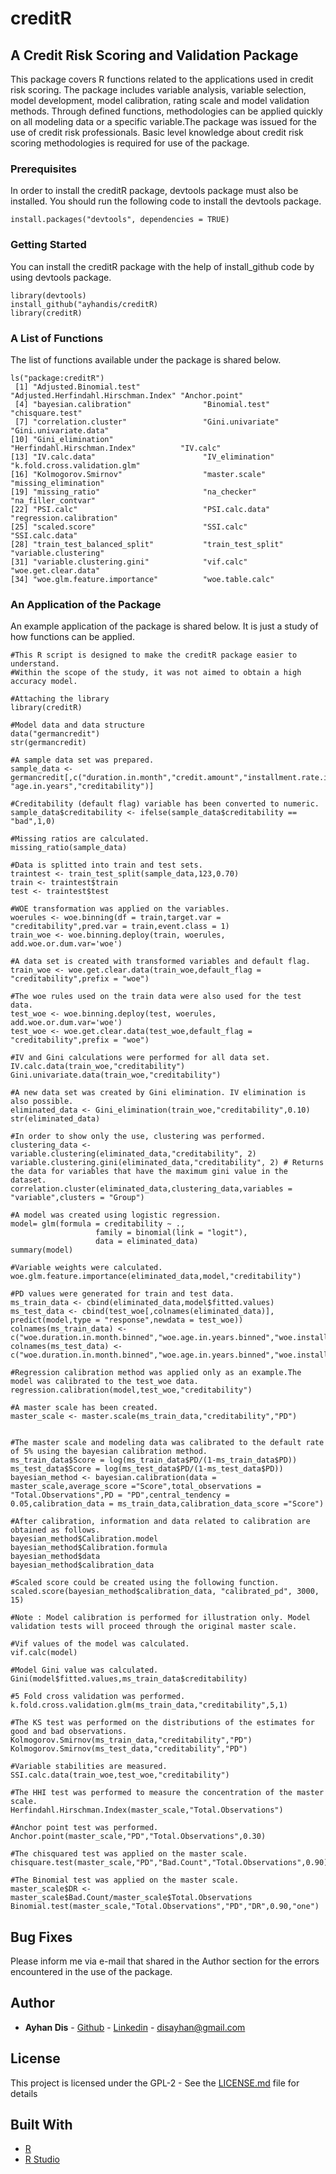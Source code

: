 # creditR
## A Credit Risk Scoring and Validation Package

This package covers R functions related to the applications used in credit risk scoring. The package includes variable analysis, variable selection, model development, model calibration, rating scale and model validation methods. Through defined functions, methodologies can be applied quickly on all modeling data or a specific variable.The package was issued for the use of credit risk professionals. Basic level knowledge about credit risk scoring methodologies is required for use of the package.
### Prerequisites
In order to install the creditR package, devtools package must also be installed. You should run the following code to install the devtools package.
```
install.packages("devtools", dependencies = TRUE) 
```

### Getting Started
You can install the creditR package with the help of install_github code by using devtools package.
```
library(devtools)
install_github("ayhandis/creditR)
library(creditR)
```

### A List of Functions
The list of functions available under the package is shared below.
```
ls("package:creditR")
 [1] "Adjusted.Binomial.test"              "Adjusted.Herfindahl.Hirschman.Index" "Anchor.point"                       
 [4] "bayesian.calibration"                "Binomial.test"                       "chisquare.test"                     
 [7] "correlation.cluster"                 "Gini.univariate"                     "Gini.univariate.data"               
[10] "Gini_elimination"                    "Herfindahl.Hirschman.Index"          "IV.calc"                            
[13] "IV.calc.data"                        "IV_elimination"                      "k.fold.cross.validation.glm"        
[16] "Kolmogorov.Smirnov"                  "master.scale"                        "missing_elimination"                
[19] "missing_ratio"                       "na_checker"                          "na_filler_contvar"                  
[22] "PSI.calc"                            "PSI.calc.data"                       "regression.calibration"             
[25] "scaled.score"                        "SSI.calc"                            "SSI.calc.data"                      
[28] "train_test_balanced_split"           "train_test_split"                    "variable.clustering"                
[31] "variable.clustering.gini"            "vif.calc"                            "woe.get.clear.data"                 
[34] "woe.glm.feature.importance"          "woe.table.calc"                     
```

### An Application of the Package
An example application of the package is shared below. It is just a study of how functions can be applied.

```
#This R script is designed to make the creditR package easier to understand.
#Within the scope of the study, it was not aimed to obtain a high accuracy model.

#Attaching the library
library(creditR)

#Model data and data structure
data("germancredit")
str(germancredit)

#A sample data set was prepared.
sample_data <- germancredit[,c("duration.in.month","credit.amount","installment.rate.in.percentage.of.disposable.income",
"age.in.years","creditability")]

#Creditability (default flag) variable has been converted to numeric.
sample_data$creditability <- ifelse(sample_data$creditability == "bad",1,0)

#Missing ratios are calculated.
missing_ratio(sample_data)

#Data is splitted into train and test sets.
traintest <- train_test_split(sample_data,123,0.70)
train <- traintest$train
test <- traintest$test

#WOE transformation was applied on the variables.
woerules <- woe.binning(df = train,target.var = "creditability",pred.var = train,event.class = 1)
train_woe <- woe.binning.deploy(train, woerules, add.woe.or.dum.var='woe')

#A data set is created with transformed variables and default flag.
train_woe <- woe.get.clear.data(train_woe,default_flag = "creditability",prefix = "woe")

#The woe rules used on the train data were also used for the test data.
test_woe <- woe.binning.deploy(test, woerules, add.woe.or.dum.var='woe')
test_woe <- woe.get.clear.data(test_woe,default_flag = "creditability",prefix = "woe")

#IV and Gini calculations were performed for all data set.
IV.calc.data(train_woe,"creditability")
Gini.univariate.data(train_woe,"creditability")

#A new data set was created by Gini elimination. IV elimination is also possible.
eliminated_data <- Gini_elimination(train_woe,"creditability",0.10)
str(eliminated_data)

#In order to show only the use, clustering was performed.
clustering_data <- variable.clustering(eliminated_data,"creditability", 2)
variable.clustering.gini(eliminated_data,"creditability", 2) # Returns the data for variables that have the maximum gini value in the dataset.
correlation.cluster(eliminated_data,clustering_data,variables = "variable",clusters = "Group")

#A model was created using logistic regression.
model= glm(formula = creditability ~ .,
                   family = binomial(link = "logit"),
                   data = eliminated_data)
summary(model)

#Variable weights were calculated.
woe.glm.feature.importance(eliminated_data,model,"creditability")

#PD values were generated for train and test data.
ms_train_data <- cbind(eliminated_data,model$fitted.values)
ms_test_data <- cbind(test_woe[,colnames(eliminated_data)], predict(model,type = "response",newdata = test_woe))
colnames(ms_train_data) <- c("woe.duration.in.month.binned","woe.age.in.years.binned","woe.installment.rate.in.percentage.of.disposable.income.binned","creditability","PD")
colnames(ms_test_data) <- c("woe.duration.in.month.binned","woe.age.in.years.binned","woe.installment.rate.in.percentage.of.disposable.income.binned","creditability","PD")

#Regression calibration method was applied only as an example.The model was calibrated to the test_woe data.
regression.calibration(model,test_woe,"creditability")

#A master scale has been created.
master_scale <- master.scale(ms_train_data,"creditability","PD")


#The master scale and modeling data was calibrated to the default rate of 5% using the bayesian calibration method.
ms_train_data$Score = log(ms_train_data$PD/(1-ms_train_data$PD)) 
ms_test_data$Score = log(ms_test_data$PD/(1-ms_test_data$PD)) 
bayesian_method <- bayesian.calibration(data = master_scale,average_score ="Score",total_observations = "Total.Observations",PD = "PD",central_tendency = 0.05,calibration_data = ms_train_data,calibration_data_score ="Score")

#After calibration, information and data related to calibration are obtained as follows.
bayesian_method$Calibration.model
bayesian_method$Calibration.formula
bayesian_method$data
bayesian_method$calibration_data

#Scaled score could be created using the following function.
scaled.score(bayesian_method$calibration_data, "calibrated_pd", 3000, 15)

#Note : Model calibration is performed for illustration only. Model validation tests will proceed through the original master scale.

#Vif values of the model was calculated.
vif.calc(model)

#Model Gini value was calculated.
Gini(model$fitted.values,ms_train_data$creditability)

#5 Fold cross validation was performed.
k.fold.cross.validation.glm(ms_train_data,"creditability",5,1)

#The KS test was performed on the distributions of the estimates for good and bad observations.
Kolmogorov.Smirnov(ms_train_data,"creditability","PD")
Kolmogorov.Smirnov(ms_test_data,"creditability","PD")

#Variable stabilities are measured.
SSI.calc.data(train_woe,test_woe,"creditability")

#The HHI test was performed to measure the concentration of the master scale.
Herfindahl.Hirschman.Index(master_scale,"Total.Observations")

#Anchor point test was performed.
Anchor.point(master_scale,"PD","Total.Observations",0.30)

#The chisquared test was applied on the master scale.
chisquare.test(master_scale,"PD","Bad.Count","Total.Observations",0.90)

#The Binomial test was applied on the master scale.
master_scale$DR <- master_scale$Bad.Count/master_scale$Total.Observations
Binomial.test(master_scale,"Total.Observations","PD","DR",0.90,"one")

```

## Bug Fixes

Please inform me via e-mail that shared in the Author section for the errors encountered in the use of the package.

## Author

* **Ayhan Dis**  - [Github](https://github.com/ayhandis) - [Linkedin](https://www.linkedin.com/in/ayhandis/)  - disayhan@gmail.com

## License

This project is licensed under the GPL-2 - See the [LICENSE.md](LICENSE.md) file for details

## Built With

* [R](https://cran.r-project.org/)
* [R Studio](https://www.rstudio.com/) 
